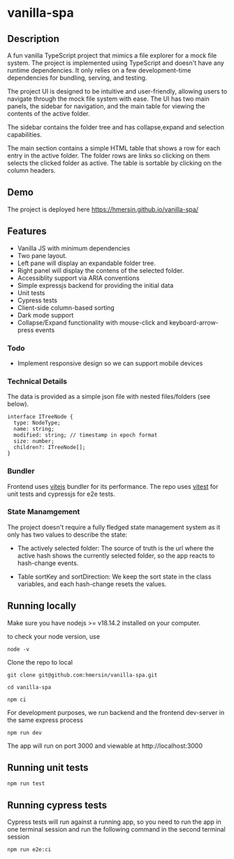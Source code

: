 # vanilla-spa

## Description

A fun vanilla TypeScript project that mimics a file explorer for a mock file system. The project is implemented using TypeScript and doesn't have any runtime dependencies. It only relies on a few development-time dependencies for bundling, serving, and testing.

The project UI is designed to be intuitive and user-friendly, allowing users to navigate through the mock file system with ease. The UI has two main panels, the sidebar for navigation, and the main table for viewing the contents of the active folder.

The sidebar contains the folder tree and has collapse,expand and selection capabilities.

The main section contains a simple HTML table that shows a row for each entry in the active folder. The folder rows are links so clicking on them selects the clicked folder as active. The table is sortable by clicking on the column headers.

## Demo

The project is deployed here https://hmersin.github.io/vanilla-spa/

## Features

- Vanilla JS with minimum dependencies
- Two pane layout.
- Left pane will display an expandable folder tree.
- Right panel will display the contens of the selected folder.
- Accessiblity support via ARIA conventions
- Simple expressjs backend for providing the initial data
- Unit tests
- Cypress tests
- Client-side column-based sorting
- Dark mode support
- Collapse/Expand functionality with mouse-click and keyboard-arrow-press events

### Todo

- Implement responsive design so we can support mobile devices

### Technical Details

The data is provided as a simple json file with nested files/folders (see below).

```
interface ITreeNode {
  type: NodeType;
  name: string;
  modified: string; // timestamp in epoch format
  size: number;
  children?: ITreeNode[];
}
```

### Bundler

Frontend uses [vitejs](https://vitejs.dev/) bundler for its performance. The repo uses [vitest](https://vitest.dev/) for unit tests and cypressjs for e2e tests.

### State Manamgement

The project doesn't require a fully fledged state management system as it only has two values to describe the state:

- The actively selected folder: The source of truth is the url where the active hash shows the currently selected folder, so the app reacts to hash-change events.

- Table sortKey and sortDirection: We keep the sort state in the class variables, and each hash-change resets the values.

## Running locally

Make sure you have nodejs >= v18.14.2 installed on your computer.

to check your node version, use

```
node -v
```

Clone the repo to local

```
git clone git@github.com:hmersin/vanilla-spa.git

cd vanilla-spa
```

```
npm ci
```

For development purposes, we run backend and the frontend dev-server in the same express process

```
npm run dev
```

The app will run on port 3000 and viewable at http://localhost:3000

## Running unit tests

```
npm run test
```

## Running cypress tests

Cypress tests will run against a running app, so you need to run the app in one terminal session and run the following command in the second terminal session

```
npm run e2e:ci
```
